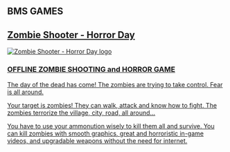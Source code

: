 ## BMS GAMES


<a href="https://play.google.com/store/apps/details?id=com.bmsgames.Zombiehunter"><h2>Zombie Shooter - Horror Day</h2>


<a href="https://play.google.com/store/apps/details?id=com.bmsgames.Zombiehunter"><img src="https://play-lh.googleusercontent.com/5Sww4v5BmfACfz7bZ_bCAH8MtnHNxDsYC_IkULM25YJaFMmxalBRkC4LkHaxfJKuP5w=s180-rw" alt="Zombie Shooter - Horror Day logo">

<h3>OFFLINE ZOMBIE SHOOTING and HORROR GAME</h3>


<p>The day of the dead has come! The zombies are trying to take control. Fear is all around.</p>
<p>Your target is zombies! They can walk, attack and know how to fight. The zombies terrorize the village, city, road, all around… </p>
<p>You have to use your ammonution wisely to kill them all and survive. You can kill zombies with smooth graphics, great and horroristic in-game videos, and upgradable weapons without the need for internet.</p>


